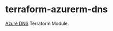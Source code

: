 # terraform-azurerm-dns

[Azure DNS](https://azure.microsoft.com/en-gb/services/dns/) Terraform Module.
